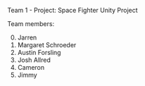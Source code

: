 Team 1 - Project: Space Fighter
Unity Project

Team members:

0. Jarren
1. Margaret Schroeder
2. Austin Forsling
3. Josh Allred
3. Cameron 
4. Jimmy
